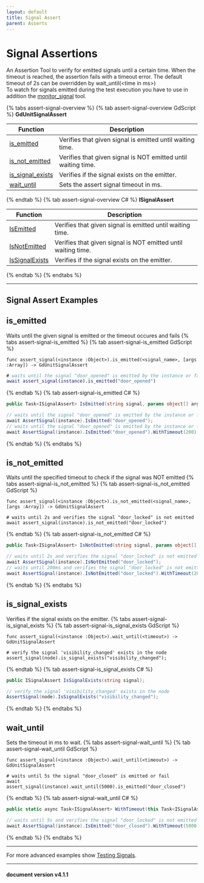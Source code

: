 ```yaml
---
layout: default
title: Signal Assert
parent: Asserts
---
```


# Signal Assertions

An Assertion Tool to verify for emitted signals until a certain time. When the timeout is reached, the assertion fails with a timeout error.
The default timeout of 2s can be overridden by wait_until(\<time in ms\>)<br>
To watch for signals emitted during the test execution you have to use in addition the [monitor_signal](/gdUnit4/advanced_testing/signals/#monitor-signals) tool.

{% tabs assert-signal-overview %}
{% tab assert-signal-overview GdScript %}
**GdUnitSignalAssert**<br>

|Function|Description|
|--- | --- |
|[is_emitted](/gdUnit4/testing/assert-signal/#is_emitted) | Verifies that given signal is emitted until waiting time.|
|[is_not_emitted](/gdUnit4/testing/assert-signal/#is_not_emitted) | Verifies that given signal is NOT emitted until waiting time.|
|[is_signal_exists](/gdUnit4/testing/assert-signal/#is_signal_exists) | Verifies if the signal exists on the emitter.|
|[wait_until](/gdUnit4/testing/assert-signal/#wait_until) | Sets the assert signal timeout in ms.|

{% endtab %}
{% tab assert-signal-overview C# %}
**ISignalAssert**<br>

|Function|Description|
|--- | --- |
|[IsEmitted](/gdUnit4/testing/assert-signal/#is_emitted) | Verifies that given signal is emitted until waiting time.|
|[IsNotEmitted](/gdUnit4/testing/assert-signal/#is_not_emitted) | Verifies that given signal is NOT emitted until waiting time.|
|[IsSignalExists](/gdUnit4/testing/assert-signal/#is_signal_exists) | Verifies if the signal exists on the emitter.|

{% endtab %}
{% endtabs %}

---

## Signal Assert Examples

## is_emitted

Waits until the given signal is emitted or the timeout occures and fails
{% tabs assert-signal-is_emitted %}
{% tab assert-signal-is_emitted GdScript %}
```gdsrcipt
func assert_signal(<instance :Object>).is_emitted(<signal_name>, [args :Array]) -> GdUnitSignalAssert
```
```gd
# waits until the signal "door_opened" is emitted by the instance or fails after default timeout of 2s
await assert_signal(instance).is_emitted("door_opened")
```
{% endtab %}
{% tab assert-signal-is_emitted C# %}
```cs
public Task<ISignalAssert> IsEmitted(string signal, params object[] args);
```
```cs
// waits until the signal "door_opened" is emitted by the instance or fails after default timeout of 2s
await AssertSignal(instance).IsEmitted("door_opened");
// waits until the signal "door_opened" is emitted by the instance or fails after given timeout of 200ms
await AssertSignal(instance).IsEmitted("door_opened").WithTimeout(200);
```
{% endtab %}
{% endtabs %}

## is_not_emitted

Waits until the specified timeout to check if the signal was NOT emitted
{% tabs assert-signal-is_not_emitted %}
{% tab assert-signal-is_not_emitted GdScript %}
```gdsrcipt
func assert_signal(<instance :Object>).is_not_emitted(<signal_name>, [args :Array]) -> GdUnitSignalAssert
```
```gdsrcipt
# waits until 2s and verifies the signal "door_locked" is not emitted
await assert_signal(instance).is_not_emitted("door_locked")
```
{% endtab %}
{% tab assert-signal-is_not_emitted C# %}
```cs
public Task<ISignalAssert> IsNotEmitted(string signal, params object[] args);
```
```cs
// waits until 2s and verifies the signal "door_locked" is not emitted
await AssertSignal(instance).IsNotEmitted("door_locked");
// waits until 200ms and verifies the signal "door_locked" is not emitted
await AssertSignal(instance).IsNotEmitted("door_locked").WithTimeout(200);
```
{% endtab %}
{% endtabs %}

## is_signal_exists

Verifies if the signal exists on the emitter.
{% tabs assert-signal-is_signal_exists %}
{% tab assert-signal-is_signal_exists GdScript %}
```gdsrcipt
func assert_signal(<instance :Object>).wait_until(<timeout>) -> GdUnitSignalAssert
```
```gdsrcipt
# verify the signal 'visibility_changed' exists in the node
assert_signal(node).is_signal_exists("visibility_changed");
```
{% endtab %}
{% tab assert-signal-is_signal_exists C# %}
```cs
public ISignalAssert IsSignalExists(string signal);
```
```cs
// verify the signal 'visibility_changed' exists in the node
AssertSignal(node).IsSignalExists("visibility_changed");
```
{% endtab %}
{% endtabs %}

## wait_until

Sets the timeout in ms to wait.
{% tabs assert-signal-wait_until %}
{% tab assert-signal-wait_until GdScript %}
```gdsrcipt
func assert_signal(<instance :Object>).wait_until(<timeout>) -> GdUnitSignalAssert
```
```gdsrcipt
# waits until 5s the signal "door_closed" is emitted or fail
await assert_signal(instance).wait_until(5000).is_emitted("door_closed")
```
{% endtab %}
{% tab assert-signal-wait_until C# %}
```cs
public static async Task<ISignalAssert> WithTimeout(this Task<ISignalAssert> task, int timeoutMillis);
```
```cs
// waits until 5s and verifies the signal "door_locked" is not emitted or fail
await AssertSignal(instance).IsEmitted("door_closed").WithTimeout(5000);
```
{% endtab %}
{% endtabs %}

---

For more advanced examples show [Testing Signals](/gdUnit4/advanced_testing/signals/#testing-for-signals).

---
<h4> document version v4.1.1 </h4>
